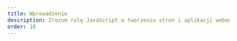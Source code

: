 ```yaml
---
title: Wprowadzenie
description: Zrozum rolę JavaScript w tworzeniu stron i aplikacji webowych.
order: 10
---
```

